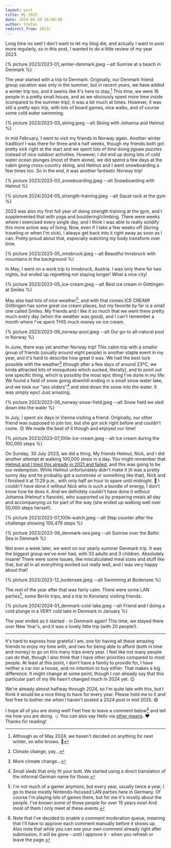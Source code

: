 ```yaml
---
layout: post
title: My 2023
date: 2024-05-28 18:00:00
author: Stefan
redirect_from: 2023/
---
```


Long time no see! I don't want to let my blog die, and actually I want to post more regularly, so in this post, I wanted to do a little review of my year 2023.

{% picture 2023/2023-01_winter-denmark.jpeg --alt Sunrise at a beach in Denmark %}

The year started with a trip to Denmark. Originally, our Denmark friend group vacation was only in the summer, but in recent years, we have added a winter trip too, and it seems like it's here to stay.[^winterdenmark] This time, we were 16 people in a pretty small house, and as we obviously spent more time inside (compared to the summer trip), it was a bit much at times. However, it was still a pretty epic trip, with lots of board games, nice walks, and of course some cold water swimming.

{% picture 2023/2023-03_skiing.jpeg --alt Skiing with Johanna and Helmut %}

In mid February, I went to visit my friends in Norway again. Another winter tradition! I was there for three and a half weeks, though my friends both got pretty sick right at the start and we spent lots of time doing jigsaw puzzles instead of nice outdoor activities. However, I did end up doing lots of cold water ocean plunges (most of them alone), we did spend a few days at the cabin going cross-country skiing, and Helmut and I went snowboarding a few times too. So in the end, it was another fantastic Norway trip!

{% picture 2023/2023-03_snowboarding.jpeg --alt Snowboarding with Helmut %}

{% picture 2024/2024-05_strength-training.jpeg --alt Squat rack at the gym %}

2023 was also my first full year of doing strength training at the gym, and I supplemented that with yoga and bouldering/climbing. There were weeks where I exercised every single day, and I think I was able to really solidify this more active way of living. Now, even if I take a few weeks off (during traveling or when I'm sick), I always get back into it right away as soon as I can. Pretty proud about that, especially watching my body transform over time.

{% picture 2023/2023-05_innsbruck.jpeg --alt Beautiful Innsbruck with mountains in the background %}

In May, I went on a work trip to Innsbruck, Austria. I was only there for two nights, but ended up regretting not staying longer! What a nice city!

{% picture 2023/2023-05_ice-cream.jpeg --alt Best ice cream in Göttingen at Smiles %}

May also had lots of nice weather[^climatechange], and with that comes ICE CREAM! Göttingen has some great ice cream places, but my favorite by far is a small one called Smiles. My friends and I like it so much that we went there pretty much every day (when the weather was good), and I can't remember a month where I've spent THIS much money on ice cream.

{% picture 2023/2023-06_norway-pool.jpeg --alt Our go-to all-natural pool in Norway %}

In June, there was yet another Norway trip! This cabin trip with a smaller group of friends (usually around eight people) is another staple event in my year, and it's hard to describe how great it was. We had the best luck possible with the weather[^moreclimatechange] (though after a few days of around 23ºC, we kinda attracted lots of mosquitoes which sucked, literally), and to point out one specific thing, which is possibly the most epic thing I've done in my life: We found a field of snow going downhill ending in a small snow water lake, and we took our "ass sliders"[^asssliders] and sled down the snow into the water. It was simply epic! Just amazing.

{% picture 2023/2023-06_norway-snow-field.jpeg --alt Snow field we sled down into the water %}

In July, I spent six days in Vienna visiting a friend. Originally, our other friend was supposed to join too, but she got sick right before and couldn't come. 😢 We made the best of it though and enjoyed our time!

{% picture 2023/2023-07_100k-ice-cream.jpeg --alt Ice cream during the 100,000 steps %}

On Sunday, 30 July 2023, we did a thing. My friends Helmut, Nick, and I did another attempt at walking 100,000 steps in a day. You might remember that [Helmut and I tried this already in 2021 and failed](/2021/03/20/100000-steps/), and this was going to be our redemption. While Helmut unfortunately didn't make it (it was a pretty sunny day and he probably got a sunstroke or something like that), Nick and I finished it at 11:29 p.m., with only half an hour to spare until midnight. 🥳 I couldn't have done it without Nick who is such a bundle of energy, I don't know how he does it. And we definitely couldn't have done it without Johanna (Helmut's fiancée), who supported us by preparing meals all day and accompanying us for part of the way (she ended up walking well over 50,000 steps herself).

{% picture 2023/2023-07_100k-watch.jpeg --alt Step counter after the challenge showing 100,479 steps %}

{% picture 2023/2023-08_denmark-sea.jpeg --alt Sunrise over the Baltic Sea in Denmark %}

Not even a week later, we went on our yearly summer Denmark trip. It was the biggest group we've ever had, with 33 adults and 3 children. Absolutely insane! There were some issues, like miscalculated meal sizes and stuff like that, but all in all everything worked out really well, and I was very happy about that!

{% picture 2023/2023-12_bodensee.jpeg --alt Swimming at Bodensee %}

The rest of the year after that was fairly calm. There were some LAN parties[^lans], some Berlin trips, and a trip to Konstanz visiting friends.

{% picture 2024/2024-01_denmark-cold-lake.jpeg --alt Friend and I doing a cold plunge in a VERY cold lake in Denmark in January %}

The year ended as it started - in Denmark again! This time, we stayed there over New Year's, and it was a lovely little trip (with 20 people!).

---

It's hard to express how grateful I am, one for having all these amazing friends to enjoy my time with, and two for being able to afford (both in time and money) to go on this many trips every year. I feel like not many people can do that, though I also think that I have other priorities compared to most people. At least at this point, I don't have a family to provide for, I have neither a car nor a house, and no intention to buy either. That makes a big difference. It might change at some point, though I can already say that this particular part of my life hasn't changed much in 2024 yet. 😉

We're already almost halfway through 2024, so I'm quite late with this, but I think it would be a nice thing to have for every year. Please hold me to it and feel free to bother me when I haven't posted a 2024 post in mid 2025. 😅

I hope all of you are doing well! Feel free to leave a comment below[^comment] and tell me how you are doing. ☺️ You can also say Hello via [other means](/contact/). ❤️ Thanks for reading!

[^winterdenmark]: Although as of May 2024, we haven't decided on anything for next winter, so who knows. 🙈
[^climatechange]: Climate change, yay...
[^moreclimatechange]: More climate change...
[^asssliders]: Small sleds that only fit your butt. We started using a direct translation of the informal German name for those.
[^lans]: I'm not much of a gamer anymore, but every year, usually twice a year, I go to these mostly Nintendo-focused LAN parties here in Germany. Of course I'm playing lots of games there, but for me it's mostly about the people. I've known some of those people for over 15 years now! And most of them I only meet at these events.
[^comment]: Note that I've decided to enable a comment moderation queue, meaning that I'll have to approve each comment manually before it shows up. Also note that while you can see your own comment already right after submission, it will be gone - until I approve it - when you refresh or leave the page.
